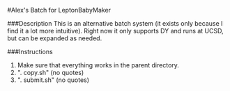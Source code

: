 #Alex's Batch for LeptonBabyMaker 

###Description
This is an alternative batch system (it exists only because I find it a lot more intuitive).  Right now it only supports DY and runs at UCSD, but can be expanded as needed.  

###Instructions
  1. Make sure that everything works in the parent directory.
  2. ". copy.sh" (no quotes)
  3. ". submit.sh" (no quotes)
